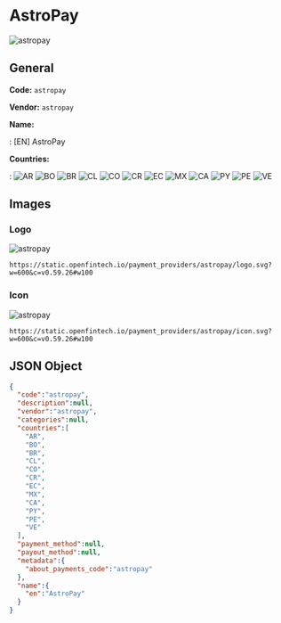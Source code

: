 
# AstroPay 
![astropay](https://static.openfintech.io/payment_providers/astropay/logo.svg?w=600&c=v0.59.26#w100)  

## General 
 
**Code:** `astropay`  
 
**Vendor:** `astropay`  
 
**Name:**  
 
:	[EN] AstroPay  
 
**Countries:**  
 
:	![AR](https://cdnjs.cloudflare.com/ajax/libs/flag-icon-css/3.3.0/flags/4x3/ar.svg#w24) 	![BO](https://cdnjs.cloudflare.com/ajax/libs/flag-icon-css/3.3.0/flags/4x3/bo.svg#w24) 	![BR](https://cdnjs.cloudflare.com/ajax/libs/flag-icon-css/3.3.0/flags/4x3/br.svg#w24) 	![CL](https://cdnjs.cloudflare.com/ajax/libs/flag-icon-css/3.3.0/flags/4x3/cl.svg#w24) 	![CO](https://cdnjs.cloudflare.com/ajax/libs/flag-icon-css/3.3.0/flags/4x3/co.svg#w24) 	![CR](https://cdnjs.cloudflare.com/ajax/libs/flag-icon-css/3.3.0/flags/4x3/cr.svg#w24) 	![EC](https://cdnjs.cloudflare.com/ajax/libs/flag-icon-css/3.3.0/flags/4x3/ec.svg#w24) 	![MX](https://cdnjs.cloudflare.com/ajax/libs/flag-icon-css/3.3.0/flags/4x3/mx.svg#w24) 	![CA](https://cdnjs.cloudflare.com/ajax/libs/flag-icon-css/3.3.0/flags/4x3/ca.svg#w24) 	![PY](https://cdnjs.cloudflare.com/ajax/libs/flag-icon-css/3.3.0/flags/4x3/py.svg#w24) 	![PE](https://cdnjs.cloudflare.com/ajax/libs/flag-icon-css/3.3.0/flags/4x3/pe.svg#w24) 	![VE](https://cdnjs.cloudflare.com/ajax/libs/flag-icon-css/3.3.0/flags/4x3/ve.svg#w24)  

## Images 

### Logo 
 
![astropay](https://static.openfintech.io/payment_providers/astropay/logo.svg?w=600&c=v0.59.26#w100)  

```
https://static.openfintech.io/payment_providers/astropay/logo.svg?w=600&c=v0.59.26#w100
```  

### Icon 
 
![astropay](https://static.openfintech.io/payment_providers/astropay/icon.svg?w=600&c=v0.59.26#w100)  

```
https://static.openfintech.io/payment_providers/astropay/icon.svg?w=600&c=v0.59.26#w100
```  

## JSON Object 

```json
{
  "code":"astropay",
  "description":null,
  "vendor":"astropay",
  "categories":null,
  "countries":[
    "AR",
    "BO",
    "BR",
    "CL",
    "CO",
    "CR",
    "EC",
    "MX",
    "CA",
    "PY",
    "PE",
    "VE"
  ],
  "payment_method":null,
  "payout_method":null,
  "metadata":{
    "about_payments_code":"astropay"
  },
  "name":{
    "en":"AstroPay"
  }
}
```  
